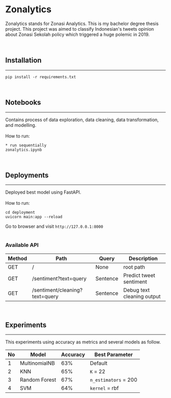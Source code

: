 # Zonalytics
Zonalytics stands for Zonasi Analytics. This is my bachelor degree thesis project. This project was aimed to classify Indonesian's tweets opinion about Zonasi Sekolah policy which triggered a huge polemic in 2019.

<br>

## Installation
---
```
pip install -r requirements.txt
```

<br>

## Notebooks
---
Contains process of data exploration, data cleaning, data transformation, and modelling.
<br><br>
How to run:
```
* run sequentially
zonalytics.ipynb
```

<br>

## Deployments
---
Deployed best model using FastAPI.
<br><br>
How to run:
```
cd deployment
uvicorn main:app --reload
```
Go to browser and visit `http://127.0.0.1:8000`
<br><br>

### Available API
| Method | Path | Query | Description |
| ------ | ---- | ----- | ----------- |
|  GET   |   /  | None  | root path
|  GET   | /sentiment?text=query | Sentence | Predict tweet sentiment
|  GET   | /sentiment/cleaning?text=query | Sentence | Debug text cleaning output


<br>

## Experiments
---
This experiments using accuracy as metrics and several models as follow.

| No | Model | Accuracy | Best Parameter |
| --- | ---- | ----- | ----------- |
|  1  | MultinomialNB | 63%  | Default
| 2 | KNN | 65% | `K` = 22
| 3 | Random Forest | 67% | `n_estimators` = 200
| 4 | SVM | 64% | `kernel` = rbf